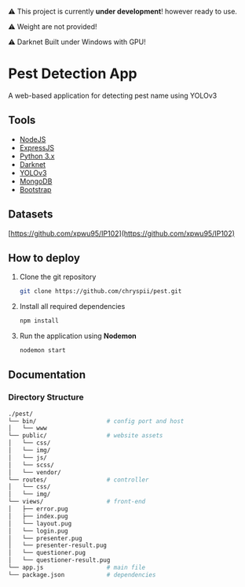 :warning: This project is currently **under development**! however ready to use.

:warning: Weight are not provided!

:warning: Darknet Built under Windows with GPU!

# Pest Detection App
A web-based application for detecting pest name using YOLOv3

## Tools
* [NodeJS](https://nodejs.org/)
* [ExpressJS](https://expressjs.com/)
* [Python 3.x](https://www.python.org/)
* [Darknet](https://github.com/AlexeyAB/darknet)
* [YOLOv3](https://pjreddie.com/darknet/yolo/)
* [MongoDB](https://www.mongodb.com/)
* [Bootstrap](https://getbootstrap.com/)

## Datasets
[https://github.com/xpwu95/IP102](https://github.com/xpwu95/IP102)


## How to deploy
1. Clone the git repository
    ```bash
    git clone https://github.com/chryspii/pest.git
    ```

2. Install all required dependencies
    ```bash
    npm install
    ```

3. Run the application using **Nodemon** 
    ```bash
    nodemon start
    ```

## Documentation
### Directory Structure
```bash
./pest/
└── bin/                    # config port and host
│   └── www
└── public/                 # website assets
│   └── css/
│   └── img/
│   └── js/
│   └── scss/
│   └── vendor/
└── routes/                 # controller
│   └── css/
│   └── img/
└── views/                  # front-end 
│   ├── error.pug
│   ├── index.pug
│   └── layout.pug
│   └── login.pug
│   └── presenter.pug
│   └── presenter-result.pug
│   └── questioner.pug
│   └── questioner-result.pug
└── app.js                  # main file
└── package.json            # dependencies

